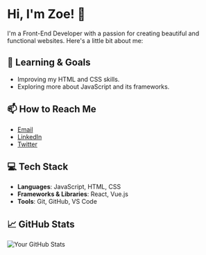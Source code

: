 # Hi, I'm Zoe! 👋

I'm a Front-End Developer with a passion for creating beautiful and functional websites. Here's a little bit about me:


## 🌱 Learning & Goals
- Improving my HTML and CSS skills.
- Exploring more about JavaScript and its frameworks.

## 📫 How to Reach Me
- [Email](mailto:darlingtonzoeyahmi@gmail.com)
- [LinkedIn](https://www.linkedin.com/in/zoe-yahmi-darlington)
- [Twitter](https://twitter.com/yahmee_xo)

## 💻 Tech Stack
- **Languages**: JavaScript, HTML, CSS
- **Frameworks & Libraries**: React, Vue.js
- **Tools**: Git, GitHub, VS Code

## 📈 GitHub Stats
![Your GitHub Stats](https://github-readme-stats.vercel.app/api?username=zoeyahmi&show_icons=true&theme=radical)
